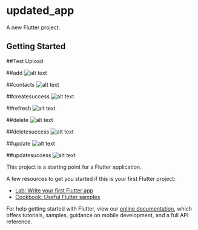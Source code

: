 # updated_app

A new Flutter project.

## Getting Started

##Test Upload

##add
![alt text](https://github.com/AY2020-2021-CpE-OJT/ALVAREZ-TASK004/blob/main/appimages/add.png?raw=true)

##contacts
![alt text](https://github.com/AY2020-2021-CpE-OJT/ALVAREZ-TASK004/blob/main/appimages/contacts.png?raw=true)

##createsuccess
![alt text](https://github.com/AY2020-2021-CpE-OJT/ALVAREZ-TASK004/blob/main/appimages/success.png?raw=true)

##refresh
![alt text](https://github.com/AY2020-2021-CpE-OJT/ALVAREZ-TASK004/blob/main/appimages/refresh.png?raw=true)

##delete
![alt text](https://github.com/AY2020-2021-CpE-OJT/ALVAREZ-TASK004/blob/main/appimages/delete.png?raw=true)

##deletesuccess
![alt text](https://github.com/AY2020-2021-CpE-OJT/ALVAREZ-TASK004/blob/main/appimages/deleted.png?raw=true)

##update
![alt text](https://github.com/AY2020-2021-CpE-OJT/ALVAREZ-TASK004/blob/main/appimages/update.png?raw=true)

##updatesuccess
![alt text](https://github.com/AY2020-2021-CpE-OJT/ALVAREZ-TASK004/blob/main/appimages/upsuccess.png?raw=true)


This project is a starting point for a Flutter application.

A few resources to get you started if this is your first Flutter project:

- [Lab: Write your first Flutter app](https://flutter.dev/docs/get-started/codelab)
- [Cookbook: Useful Flutter samples](https://flutter.dev/docs/cookbook)

For help getting started with Flutter, view our
[online documentation](https://flutter.dev/docs), which offers tutorials,
samples, guidance on mobile development, and a full API reference.
